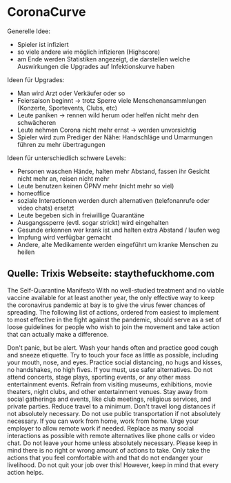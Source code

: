 # CoronaCurve

Generelle Idee:
- Spieler ist infiziert
- so viele andere wie möglich infizieren (Highscore)
- am Ende werden Statistiken angezeigt, die darstellen welche Auswirkungen die Upgrades auf Infektionskurve haben

Ideen für Upgrades:
- Man wird Arzt oder Verkäufer oder so
- Feiersaison beginnt -> trotz Sperre viele Menschenansammlungen (Konzerte, Sportevents, Clubs, etc)
- Leute paniken -> rennen wild herum oder helfen nicht mehr den schwächeren
- Leute nehmen Corona nicht mehr ernst -> werden unvorsichtig
- Spieler wird zum Prediger der Nähe: Handschläge und Umarmungen führen zu mehr übertragungen

Ideen für unterschiedlich schwere Levels:
- Personen waschen Hände, halten mehr Abstand, fassen ihr Gesicht nicht mehr an, reisen nicht mehr
- Leute benutzen keinen ÖPNV mehr (nicht mehr so viel)
- homeoffice
- soziale Interactionen werden durch alternativen (telefonanrufe oder video chats) ersetzt
- Leute begeben sich in freiwillige Quarantäne
- Ausgangssperre (evtl. sogar strickt) wird eingehalten
- Gesunde erkennen wer krank ist und halten extra Abstand / laufen weg
- Impfung wird verfügbar gemacht
- Andere, alte Medikamente werden eingeführt um kranke Menschen zu heilen



Quelle: Trixis Webseite: staythefuckhome.com
-

The Self-Quarantine Manifesto
With no well-studied treatment and no viable vaccine available for at least another year, the only effective way to keep the coronavirus pandemic at bay is to give the virus fewer chances of spreading. The following list of actions, ordered from easiest to implement to most effective in the fight against the pandemic, should serve as a set of loose guidelines for people who wish to join the movement and take action that can actually make a difference.

Don't panic, but be alert.
Wash your hands often and practice good cough and sneeze etiquette.
Try to touch your face as little as possible, including your mouth, nose, and eyes.
Practice social distancing, no hugs and kisses, no handshakes, no high fives. If you must, use safer alternatives.
Do not attend concerts, stage plays, sporting events, or any other mass entertainment events.
Refrain from visiting museums, exhibitions, movie theaters, night clubs, and other entertainment venues.
Stay away from social gatherings and events, like club meetings, religious services, and private parties.
Reduce travel to a minimum. Don't travel long distances if not absolutely necessary.
Do not use public transportation if not absolutely necessary.
If you can work from home, work from home. Urge your employer to allow remote work if needed.
Replace as many social interactions as possible with remote alternatives like phone calls or video chat.
Do not leave your home unless absolutely necessary.
Please keep in mind there is no right or wrong amount of actions to take. Only take the actions that you feel comfortable with and that do not endanger your livelihood. Do not quit your job over this! However, keep in mind that every action helps.
